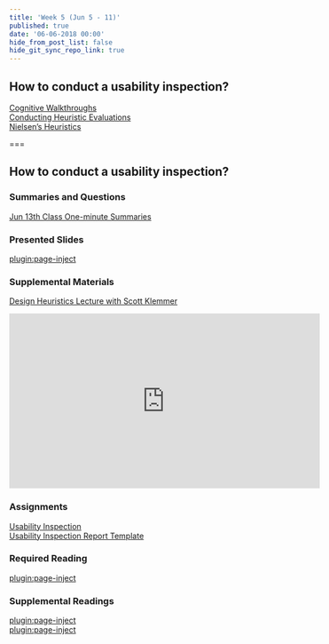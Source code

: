 ```yaml
---
title: 'Week 5 (Jun 5 - 11)'
published: true
date: '06-06-2018 00:00'
hide_from_post_list: false
hide_git_sync_repo_link: true
---
```


## How to conduct a usability inspection?   
[Cognitive Walkthroughs](https://paulhibbitts.net/cmpt-363-182/pdfs/cmpt-363-182-user-interface-inspections.pdf#page=6)  
[Conducting Heuristic Evaluations](https://paulhibbitts.net/cmpt-363-182/pdfs/cmpt-363-182-user-interface-inspections.pdf#page=17)  
[Nielsen’s Heuristics](https://paulhibbitts.net/cmpt-363-182/pdfs/cmpt-363-182-user-interface-inspections.pdf#page=38)  

===

## **How to conduct a usability inspection?**

### Summaries and Questions  
[Jun 13th Class One-minute Summaries](https://canvas.sfu.ca)

### Presented Slides  
[plugin:page-inject](/cmpt-363-182/all-slides/week-05)

### Supplemental Materials  
[Design Heuristics Lecture with Scott Klemmer](https://www.youtube.com/playlist?list=PLVtu1bDQijari7LfHOoSTdcpbWIkwZWIA)  
<div class="embed-responsive embed-responsive-4by3"><iframe width="560" height="315" src="https://www.youtube.com/embed/videoseries?list=PLVtu1bDQijari7LfHOoSTdcpbWIkwZWIA" frameborder="0" allowfullscreen></iframe></div>

### Assignments
[Usability Inspection](https://canvas.sfu.ca)   
[Usability Inspection Report Template](https://canvas.sfu.ca)

### Required Reading  
[plugin:page-inject](/cmpt-363-182/all-readings/week-05)

### Supplemental Readings  
[plugin:page-inject](/cmpt-363-182/ux-techniques-guide/how-to-conduct-a-usability-inspection/cognitive-walkthroughs)  
[plugin:page-inject](/cmpt-363-182/ux-techniques-guide/how-to-conduct-a-usability-inspection/heuristic-evaluations)  
